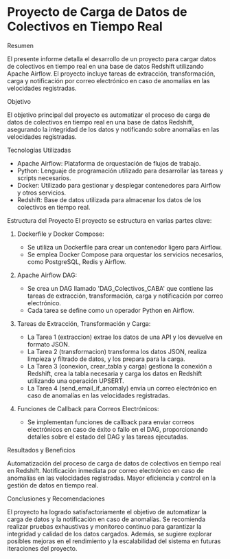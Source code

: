 # Proyecto de Carga de Datos de Colectivos en Tiempo Real

Resumen

El presente informe detalla el desarrollo de un proyecto para cargar datos de colectivos en tiempo real en una base de datos Redshift utilizando Apache Airflow. El proyecto incluye tareas de extracción, transformación, carga y notificación por correo electrónico en caso de anomalías en las velocidades registradas.

Objetivo

El objetivo principal del proyecto es automatizar el proceso de carga de datos de colectivos en tiempo real en una base de datos Redshift, asegurando la integridad de los datos y notificando sobre anomalías en las velocidades registradas.

Tecnologías Utilizadas

  * Apache Airflow: Plataforma de orquestación de flujos de trabajo.
  * Python: Lenguaje de programación utilizado para desarrollar las tareas y scripts necesarios.
  * Docker: Utilizado para gestionar y desplegar contenedores para Airflow y otros servicios.
  * Redshift: Base de datos utilizada para almacenar los datos de los colectivos en tiempo real.

Estructura del Proyecto
El proyecto se estructura en varias partes clave:

  1. Dockerfile y Docker Compose:
      * Se utiliza un Dockerfile para crear un contenedor ligero para Airflow.
      * Se emplea Docker Compose para orquestar los servicios necesarios, como PostgreSQL, Redis y Airflow.
  
  2. Apache Airflow DAG:
      * Se crea un DAG llamado 'DAG_Colectivos_CABA' que contiene las tareas de extracción, transformación, carga y notificación por correo electrónico.
      * Cada tarea se define como un operador Python en Airflow.
  
  3. Tareas de Extracción, Transformación y Carga:
      * La Tarea 1 (extraccion) extrae los datos de una API y los devuelve en formato JSON.
      * La Tarea 2 (transformacion) transforma los datos JSON, realiza limpieza y filtrado de datos, y los prepara para la carga.
      * La Tarea 3 (conexion, crear_tabla y carga) gestiona la conexión a Redshift, crea la tabla necesaria y carga los datos en Redshift utilizando una operación UPSERT.
      * La Tarea 4 (send_email_if_anomaly) envía un correo electrónico en caso de anomalías en las velocidades registradas.
  
  4. Funciones de Callback para Correos Electrónicos:
      * Se implementan funciones de callback para enviar correos electrónicos en caso de éxito o fallo en el DAG, proporcionando detalles sobre el estado del DAG y las tareas ejecutadas.

Resultados y Beneficios

  Automatización del proceso de carga de datos de colectivos en tiempo real en Redshift.
  Notificación inmediata por correo electrónico en caso de anomalías en las velocidades registradas.
  Mayor eficiencia y control en la gestión de datos en tiempo real.

Conclusiones y Recomendaciones

El proyecto ha logrado satisfactoriamente el objetivo de automatizar la carga de datos y la notificación en caso de anomalías. Se recomienda realizar pruebas exhaustivas y monitoreo continuo para garantizar la integridad y calidad de los datos cargados. Además, se sugiere explorar posibles mejoras en el rendimiento y la escalabilidad del sistema en futuras iteraciones del proyecto.
